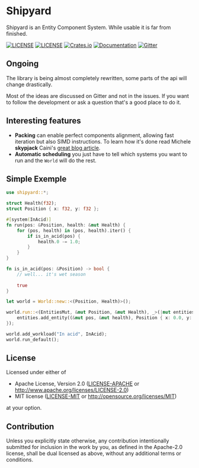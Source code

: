# Shipyard

Shipyard is an Entity Component System. While usable it is far from finished.

[![LICENSE](https://img.shields.io/badge/license-MIT-blue.svg)](LICENSE-MIT)
[![LICENSE](https://img.shields.io/badge/license-apache-blue.svg)](LICENSE-APACHE)
[![Crates.io](https://img.shields.io/crates/v/shipyard.svg)](https://crates.io/crates/shipyard)
[![Documentation](https://docs.rs/shipyard/badge.svg)](https://docs.rs/shipyard)
[![Gitter](https://badges.gitter.im/leudz-shipyard/community.svg)](https://gitter.im/leudz-shipyard/community?utm_source=badge&utm_medium=badge&utm_campaign=pr-badge)

## Ongoing
The library is being almost completely rewritten, some parts of the api will change drastically.

Most of the ideas are discussed on Gitter and not in the issues. If you want to follow the development or ask a question that's a good place to do it.

## Interesting features
- **Packing** can enable perfect components alignment, allowing fast iteration but also SIMD instructions. To learn how it's done read Michele **skypjack** Caini's [great blog article](https://skypjack.github.io/2019-03-21-ecs-baf-part-2-insights/).
- **Automatic scheduling** you just have to tell which systems you want to run and the `World` will do the rest.

## Simple Exemple
```rust
use shipyard::*;

struct Health(f32);
struct Position { x: f32, y: f32 };

#[system(InAcid)]
fn run(pos: &Position, health: &mut Health) {
    for (pos, health) in (pos, health).iter() {
        if is_in_acid(pos) {
            health.0 -= 1.0;
        }
    }
}

fn is_in_acid(pos: &Position) -> bool {
    // well... it's wet season
     
    true
}

let world = World::new::<(Position, Health)>();

world.run::<(EntitiesMut, &mut Position, &mut Health), _>(|mut entities, mut pos, mut health| {
    entities.add_entity((&mut pos, &mut health), Position { x: 0.0, y: 0.0 }, Health(1000.0));
});

world.add_workload("In acid", InAcid);
world.run_default();
```

## License

Licensed under either of

 * Apache License, Version 2.0
   ([LICENSE-APACHE](LICENSE-APACHE) or http://www.apache.org/licenses/LICENSE-2.0)
 * MIT license
   ([LICENSE-MIT](LICENSE-MIT) or http://opensource.org/licenses/MIT)

at your option.

## Contribution

Unless you explicitly state otherwise, any contribution intentionally submitted
for inclusion in the work by you, as defined in the Apache-2.0 license, shall be
dual licensed as above, without any additional terms or conditions.